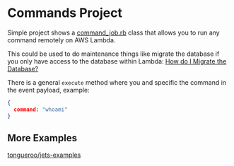 # Commands Project

Simple project shows a [command_job.rb](app/jobs/command_job.rb) class that allows you to run any command remotely on AWS Lambda.

This could be used to do maintenance things like migrate the database if you only have access to the database within Lambda: [How do I Migrate the Database?](https://community.rubyonjets.com/t/how-do-i-migrate-the-database/22/3)

There is a general `execute` method where you and specific the command in the event payload, example:

```json
{
  command: "whoami"
}
```

## More Examples

[tongueroo/jets-examples](https://github.com/tongueroo/jets-examples)